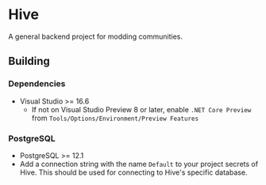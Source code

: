 # Hive

A general backend project for modding communities.

## Building

### Dependencies

- Visual Studio >= 16.6
  - If not on Visual Studio Preview 8 or later, enable `.NET Core Preview` from `Tools/Options/Environment/Preview Features`

### PostgreSQL

- PostgreSQL >= 12.1
- Add a connection string with the name `Default` to your project secrets of Hive. This should be used for connecting to Hive's specific database.
